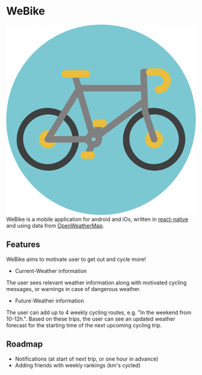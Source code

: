 # WeBike

![](assets/icon.png)
WeBike is a mobile application for android and iOs, written in [react-native](https://facebook.github.io/react-native/) and using data from [OpenWeatherMap](https://openweathermap.org/api).

## Features

WeBike aims to motivate user to get out and cycle more!

- Current-Weather information

The user sees relevant weather information along with motivated cycling messages, or warnings in case of dangerous weather.

- Future-Weather information

The user can add up to 4 weekly cycling routes, e.g. "In the weekend from 10-12h.".
Based on these trips, the user can see an updated weather forecast for the starting time of the next upcoming cycling trip.

## Roadmap

- Notifications (at start of next trip, or one hour in advance)
- Adding friends with weekly rankings (km's cycled)
